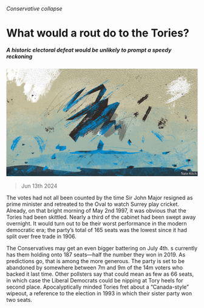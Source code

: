 ###### Conservative collapse

# What would a rout do to the Tories? 

##### A historic electoral defeat would be unlikely to prompt a speedy reckoning 

![image](images/20240615_BRD002.jpg) 

> Jun 13th 2024 

The votes had not all been counted by the time Sir John Major resigned as prime minister and retreated to the Oval to watch Surrey play cricket. Already, on that bright morning of May 2nd 1997, it was obvious that the Tories had been skittled. Nearly a third of the cabinet had been swept away overnight. It would turn out to be their worst performance in the modern democratic era; the party’s total of 165 seats was the lowest since it had split over free trade in 1906. 

The Conservatives may get an even bigger battering on July 4th. s  currently has them holding onto 187 seats—half the number they won in 2019. As predictions go, that is among the more generous. The party is set to be abandoned by somewhere between 7m and 9m of the 14m voters who backed it last time. Other pollsters say that could mean as few as 66 seats, in which case the Liberal Democrats could be nipping at Tory heels for second place. Apocalyptically minded Tories fret about a “Canada-style” wipeout, a reference to the election in 1993 in which their sister party won two seats. 

